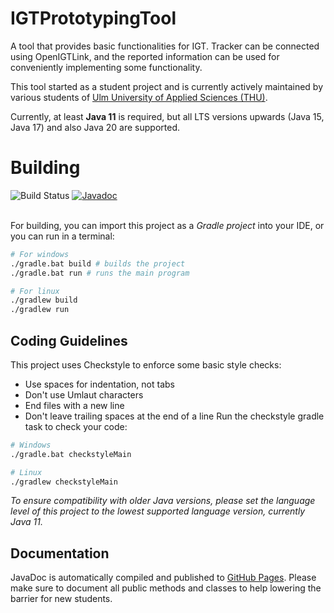 # IGTPrototypingTool

A tool that provides basic functionalities for IGT.
Tracker can be connected using OpenIGTLink, and the reported information can be used for conveniently implementing some functionality.

This tool started as a student project and is currently actively maintained by various students of [Ulm University of Applied Sciences (THU)](https://www.thu.de).

Currently, at least **Java 11** is required, but all LTS versions upwards (Java 15, Java 17) and also Java 20 are supported.

# Building
![Build Status](https://github.com/NAMI-THU/IGTPrototypingTool/actions/workflows/gradle-build.yml/badge.svg?branch=master)
[![Javadoc](https://img.shields.io/badge/JavaDoc-Online-green)](https://nami-thu.github.io/IGTPrototypingTool/)

\
For building, you can import this project as a *Gradle project* into your IDE, or you
can run in a terminal:
```bash
# For windows
./gradle.bat build # builds the project
./gradle.bat run # runs the main program

# For linux
./gradlew build
./gradlew run
```

## Coding Guidelines
This project uses Checkstyle to enforce some basic style checks:
* Use spaces for indentation, not tabs
* Don't use Umlaut characters
* End files with a new line
* Don't leave trailing spaces at the end of a line
Run the checkstyle gradle task to check your code:
```bash
# Windows
./gradle.bat checkstyleMain

# Linux
./gradlew checkstyleMain
```

_*To ensure compatibility with older Java versions, please set the language level of this project to the lowest supported language version, currently Java 11.*_

## Documentation
JavaDoc is automatically compiled and published to [GitHub Pages](https://nami-thu.github.io/IGTPrototypingTool/). 
Please make sure to document all public methods and classes to help lowering the barrier for new students.